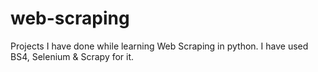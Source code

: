 # web-scraping
Projects I have done while learning Web Scraping in python.
I have used BS4, Selenium & Scrapy for it.
